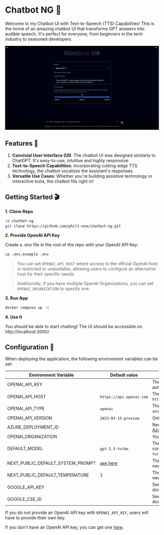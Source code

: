 # Chatbot NG 🤖

Welcome to my Chatbot UI with Text-to-Speech (TTS) Capabilities! This is the home of an amazing chatbot UI that transforms GPT answers into audible speech. It's perfect for everyone, from beginners in the tech industry to seasoned developers.

![Chatbot NG](./public/screenshots/screenshot.png)

## Features 🚀

1. **Convivial User Interface (UI)**: The chatbot UI was designed similarly to ChatGPT. It's easy-to-use, intuitive and highly responsive.
2. **Text-to-Speech Capabilities**: Incorporating cutting-edge TTS technology, the chatbot vocalizes the assistant's responses.
3. **Versatile Use Cases**: Whether you're building assistive technology or interactive tools, the chatbot fits right in!

## Getting Started 🎬

**1. Clone Repo**

```bash
cd chatbot-ng
git clone https://github.com/philt-one/chatbot-ng.git
```

**2. Provide OpenAI API Key**

Create a .env file in the root of the repo with your OpenAI API Key:

```bash
cp .env.example .env
```

> You can set `OPENAI_API_HOST` where access to the official OpenAI host is restricted or unavailable, allowing users to configure an alternative host for their specific needs.

> Additionally, if you have multiple OpenAI Organizations, you can set `OPENAI_ORGANIZATION` to specify one.

**3. Run App**

```bash
docker compose up -d
```

**4. Use It**

You should be able to start chatting! The UI should be accessible on http://localhost:3000/

## Configuration 🔧

When deploying the application, the following environment variables can be set:

| Environment Variable              | Default value                  | Description                                                                                                                               |
| --------------------------------- | ------------------------------ | ----------------------------------------------------------------------------------------------------------------------------------------- |
| OPENAI_API_KEY                    |                                | The default API key used for authentication with OpenAI                                                                                   |
| OPENAI_API_HOST                   | `https://api.openai.com`       | The base url, for Azure use `https://<endpoint>.openai.azure.com`                                                                         |
| OPENAI_API_TYPE                   | `openai`                       | The API type, options are `openai` or `azure`                                                                                             |
| OPENAI_API_VERSION                | `2023-03-15-preview`           | Only applicable for Azure OpenAI                                                                                                          |
| AZURE_DEPLOYMENT_ID               |                                | Needed when Azure OpenAI, Ref [Azure OpenAI API](https://learn.microsoft.com/zh-cn/azure/cognitive-services/openai/reference#completions) |
| OPENAI_ORGANIZATION               |                                | Your OpenAI organization ID                                                                                                               |
| DEFAULT_MODEL                     | `gpt-3.5-turbo`                | The default model to use on new conversations, for Azure use `gpt-35-turbo`                                                               |
| NEXT_PUBLIC_DEFAULT_SYSTEM_PROMPT | [see here](utils/app/const.ts) | The default system prompt to use on new conversations                                                                                     |
| NEXT_PUBLIC_DEFAULT_TEMPERATURE   | 1                              | The default temperature to use on new conversations                                                                                       |
| GOOGLE_API_KEY                    |                                | See [Custom Search JSON API documentation][GCSE]                                                                                          |
| GOOGLE_CSE_ID                     |                                | See [Custom Search JSON API documentation][GCSE]                                                                                          |

If you do not provide an OpenAI API key with `OPENAI_API_KEY`, users will have to provide their own key.

If you don't have an OpenAI API key, you can get one [here](https://platform.openai.com/account/api-keys).
